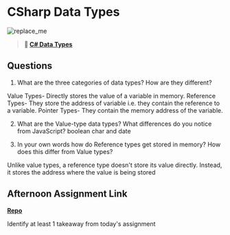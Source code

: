 # CSharp Data Types

![replace_me](https://codeworks.blob.core.windows.net/public/assets/img/illustrations/placeholder.svg)

> **📖 [C# Data Types](https://codeworksacademy.com/fs-student-guide/resources/wk10/01-CSharp-Generics)**

## Questions

1. What are the three categories of data types? How are they different?


Value Types- Directly stores the value of a variable in memory. 
Reference Types- They store the address of variable i.e. they contain the reference to a variable. 
Pointer Types- They contain the memory address of the variable.

2. What are the Value-type data types? What differences do you notice from JavaScript?
boolean char and date

3. In your own words how do Reference types get stored in memory? How does this differ from Value types?

Unlike value types, a reference type doesn't store its value directly. Instead, it stores the address where the value is being stored


## Afternoon Assignment Link

**[Repo](https://github.com/deriklee451/gregslsitVue)**

Identify at least 1 takeaway from today's assignment
